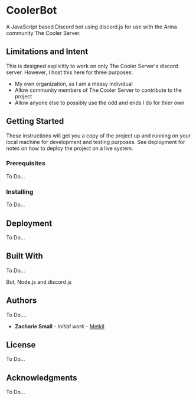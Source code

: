 # CoolerBot
A JavaScript based Discord bot using discord.js for use with the Arma community The Cooler Server.

## Limitations and Intent

This is designed explicitly to work on only The Cooler Server's discord server.  However, I host this here for three purposes:

* My own organization, as I am a messy individual
* Allow community members of The Cooler Server to contribute to the project
* Allow anyone else to possibly use the odd and ends I do for thier own

## Getting Started

These instructions will get you a copy of the project up and running on your local machine for development and testing purposes. See deployment for notes on how to deploy the project on a live system.

### Prerequisites

To Do...

### Installing

To Do...

## Deployment

To Do...

## Built With

To Do...

But, Node.js and discord.js 

## Authors

To Do....

* **Zacharie Small** - *Initial work* - [Metkil](https://github.com/Metkil)

## License

To Do...

## Acknowledgments

To Do...

